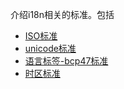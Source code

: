 
介绍i18n相关的标准。包括
- [ISO标准](./iso.md)
- [unicode标准](./unicode.md)
- [语言标签-bcp47标准](./bcp47.md)
- [时区标准](./iana.md)
